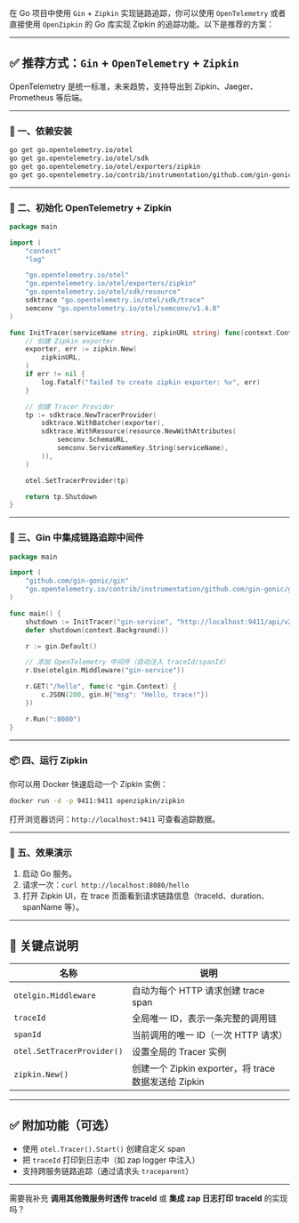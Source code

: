 在 Go 项目中使用 `Gin` + `Zipkin` 实现链路追踪，你可以使用 `OpenTelemetry` 或者直接使用 `OpenZipkin` 的 Go 库实现 Zipkin 的追踪功能。以下是推荐的方案：

---

## ✅ 推荐方式：`Gin` + `OpenTelemetry` + `Zipkin`

OpenTelemetry 是统一标准，未来趋势，支持导出到 Zipkin、Jaeger、Prometheus 等后端。

---

### 🔧 一、依赖安装

```bash
go get go.opentelemetry.io/otel
go get go.opentelemetry.io/otel/sdk
go get go.opentelemetry.io/otel/exporters/zipkin
go get go.opentelemetry.io/contrib/instrumentation/github.com/gin-gonic/gin/otelgin
```

---

### 🧱 二、初始化 OpenTelemetry + Zipkin

```go
package main

import (
    "context"
    "log"

    "go.opentelemetry.io/otel"
    "go.opentelemetry.io/otel/exporters/zipkin"
    "go.opentelemetry.io/otel/sdk/resource"
    sdktrace "go.opentelemetry.io/otel/sdk/trace"
    semconv "go.opentelemetry.io/otel/semconv/v1.4.0"
)

func InitTracer(serviceName string, zipkinURL string) func(context.Context) error {
    // 创建 Zipkin exporter
    exporter, err := zipkin.New(
        zipkinURL,
    )
    if err != nil {
        log.Fatalf("failed to create zipkin exporter: %v", err)
    }

    // 创建 Tracer Provider
    tp := sdktrace.NewTracerProvider(
        sdktrace.WithBatcher(exporter),
        sdktrace.WithResource(resource.NewWithAttributes(
            semconv.SchemaURL,
            semconv.ServiceNameKey.String(serviceName),
        )),
    )

    otel.SetTracerProvider(tp)

    return tp.Shutdown
}
```

---

### 🚀 三、Gin 中集成链路追踪中间件

```go
package main

import (
    "github.com/gin-gonic/gin"
    "go.opentelemetry.io/contrib/instrumentation/github.com/gin-gonic/gin/otelgin"
)

func main() {
    shutdown := InitTracer("gin-service", "http://localhost:9411/api/v2/spans")
    defer shutdown(context.Background())

    r := gin.Default()

    // 添加 OpenTelemetry 中间件（自动注入 traceId/spanId）
    r.Use(otelgin.Middleware("gin-service"))

    r.GET("/hello", func(c *gin.Context) {
        c.JSON(200, gin.H{"msg": "Hello, trace!"})
    })

    r.Run(":8080")
}
```

---

### 📦 四、运行 Zipkin

你可以用 Docker 快速启动一个 Zipkin 实例：

```bash
docker run -d -p 9411:9411 openzipkin/zipkin
```

打开浏览器访问：`http://localhost:9411` 可查看追踪数据。

---

### 🧪 五、效果演示

1. 启动 Go 服务。
2. 请求一次：`curl http://localhost:8080/hello`
3. 打开 Zipkin UI，在 trace 页面看到请求链路信息（traceId、duration、spanName 等）。

---

## 📌 关键点说明

| 名称                         | 说明                                        |
| -------------------------- | ----------------------------------------- |
| `otelgin.Middleware`       | 自动为每个 HTTP 请求创建 trace span                |
| `traceId`                  | 全局唯一 ID，表示一条完整的调用链                        |
| `spanId`                   | 当前调用的唯一 ID（一次 HTTP 请求）                    |
| `otel.SetTracerProvider()` | 设置全局的 Tracer 实例                           |
| `zipkin.New()`             | 创建一个 Zipkin exporter，将 trace 数据发送给 Zipkin |

---

## ✅ 附加功能（可选）

* 使用 `otel.Tracer().Start()` 创建自定义 span
* 把 `traceId` 打印到日志中（如 zap logger 中注入）
* 支持跨服务链路追踪（通过请求头 `traceparent`）

---

需要我补充 **调用其他微服务时透传 traceId** 或 **集成 zap 日志打印 traceId** 的实现吗？

